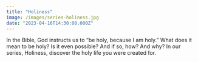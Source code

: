 ```yaml
---
title: "Holiness"
image: /images/series-holiness.jpg
date: "2023-04-16T14:30:00.000Z"
---
```

In the Bible, God instructs us to “be holy, because I am holy.” What does it mean to be holy? Is it even possible? And if so, how? And why? In our series, Holiness, discover the holy life you were created for.